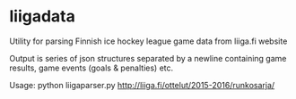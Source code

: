 # liigadata
Utility for parsing Finnish ice hockey league game data from liiga.fi website

Output is series of json structures separated by a newline containing game results, game events (goals & penalties) etc.

Usage: python liigaparser.py http://liiga.fi/ottelut/2015-2016/runkosarja/

